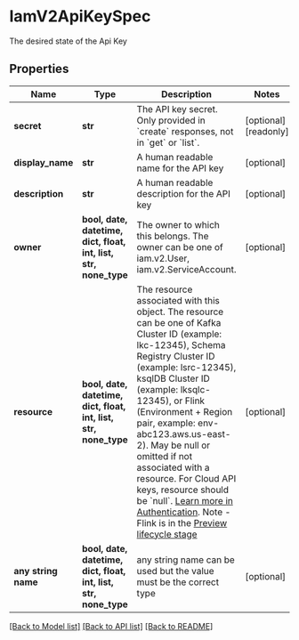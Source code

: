 # IamV2ApiKeySpec

The desired state of the Api Key

## Properties
Name | Type | Description | Notes
------------ | ------------- | ------------- | -------------
**secret** | **str** | The API key secret. Only provided in &#x60;create&#x60; responses, not in &#x60;get&#x60; or &#x60;list&#x60;. | [optional] [readonly] 
**display_name** | **str** | A human readable name for the API key | [optional] 
**description** | **str** | A human readable description for the API key | [optional] 
**owner** | **bool, date, datetime, dict, float, int, list, str, none_type** | The owner to which this belongs. The owner can be one of iam.v2.User, iam.v2.ServiceAccount. | [optional] 
**resource** | **bool, date, datetime, dict, float, int, list, str, none_type** | The resource associated with this object. The resource can be one of Kafka Cluster ID (example: lkc-12345), Schema Registry Cluster ID (example: lsrc-12345), ksqlDB Cluster ID (example: lksqlc-12345), or Flink (Environment + Region pair, example: env-abc123.aws.us-east-2). May be null or omitted if not associated with a resource. For Cloud API keys, resource should be &#x60;null&#x60;. [Learn more in Authentication](https://docs.confluent.io/cloud/current/api.html#section/Authentication).  Note - Flink is in the [Preview lifecycle stage](https://docs.confluent.io/cloud/current/api.html#section/Versioning/API-Lifecycle-Policy)  | [optional] 
**any string name** | **bool, date, datetime, dict, float, int, list, str, none_type** | any string name can be used but the value must be the correct type | [optional]

[[Back to Model list]](../README.md#documentation-for-models) [[Back to API list]](../README.md#documentation-for-api-endpoints) [[Back to README]](../README.md)


